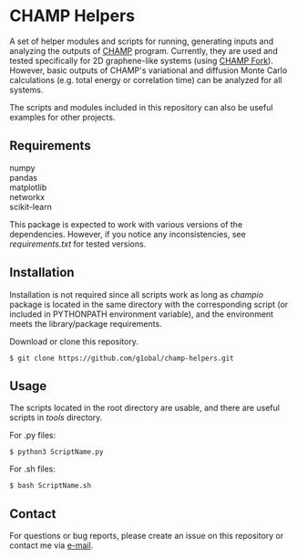 # CHAMP Helpers

A set of helper modules and scripts for running, generating inputs and
analyzing the outputs of [CHAMP](https://github.com/QMC-Cornell/CHAMP) program. 
Currently, they are used and tested specifically for 2D graphene-like systems 
(using [CHAMP Fork](https://github.com/g1obal/CHAMP)). However, basic outputs
of CHAMP's variational and diffusion Monte Carlo calculations (e.g. total energy
or correlation time) can be analyzed for all systems. 

The scripts and modules included in this repository can also be useful examples
for other projects.

## Requirements
numpy <br />
pandas <br />
matplotlib <br />
networkx <br />
scikit-learn <br />

This package is expected to work with various versions of the dependencies. 
However, if you notice any inconsistencies, see *requirements.txt* for tested
versions.

## Installation
Installation is not required since all scripts work as long as *champio*
package is located in the same directory with the corresponding script (or
included in PYTHONPATH environment variable), and the environment meets the 
library/package requirements.

Download or clone this repository.
```
$ git clone https://github.com/g1obal/champ-helpers.git
```

## Usage
The scripts located in the root directory are usable, and there are useful
scripts in *tools* directory.

For .py files:
```
$ python3 ScriptName.py
```

For .sh files:
```
$ bash ScriptName.sh
```

## Contact
For questions or bug reports, please create an issue on this repository or 
contact me via [e-mail](mailto:gooztarhan@gmail.com).
